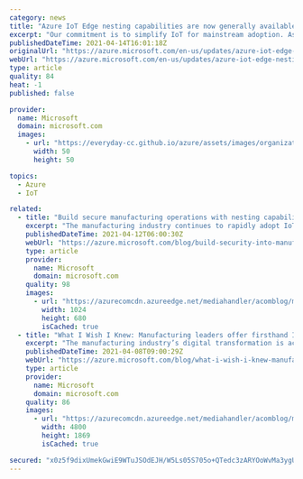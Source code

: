 ```yaml
---
category: news
title: "Azure IoT Edge nesting capabilities are now generally available"
excerpt: "Our commitment is to simplify IoT for mainstream adoption. As such, we are announcing general availability of nesting capabilities for Azure IoT Edge for industrials to connect their equipment to the cloud through multiple network layers as recommended by the ANSI/ISA-95 standard."
publishedDateTime: 2021-04-14T16:01:18Z
originalUrl: "https://azure.microsoft.com/en-us/updates/azure-iot-edge-nesting-capabilities-are-now-generally-available/"
webUrl: "https://azure.microsoft.com/en-us/updates/azure-iot-edge-nesting-capabilities-are-now-generally-available/"
type: article
quality: 84
heat: -1
published: false

provider:
  name: Microsoft
  domain: microsoft.com
  images:
    - url: "https://everyday-cc.github.io/azure/assets/images/organizations/microsoft.com-50x50.jpg"
      width: 50
      height: 50

topics:
  - Azure
  - IoT

related:
  - title: "Build secure manufacturing operations with nesting capabilities for Azure IoT Edge"
    excerpt: "The manufacturing industry continues to rapidly adopt IoT technology to optimize productivity, gain efficiencies, increase uptime, and meet sustainability goals. "
    publishedDateTime: 2021-04-12T06:00:30Z
    webUrl: "https://azure.microsoft.com/blog/build-security-into-manufacturing-operations-with-nesting-capabilities-for-azure-iot-edge/"
    type: article
    provider:
      name: Microsoft
      domain: microsoft.com
    quality: 98
    images:
      - url: "https://azurecomcdn.azureedge.net/mediahandler/acomblog/media/Default/blog/f325d094-7d44-408a-92c2-1bf808ce2f54.png"
        width: 1024
        height: 680
        isCached: true
  - title: "What I Wish I Knew: Manufacturing leaders offer firsthand IoT adoption advice"
    excerpt: "The manufacturing industry’s digital transformation is accelerating as companies increase their use of Internet of Things (IoT) technology to improve efficiency and address common factory challenges. "
    publishedDateTime: 2021-04-08T09:00:29Z
    webUrl: "https://azure.microsoft.com/blog/what-i-wish-i-knew-manufacturing-leaders-offer-firsthand-iot-adoption-advice/"
    type: article
    provider:
      name: Microsoft
      domain: microsoft.com
    quality: 86
    images:
      - url: "https://azurecomcdn.azureedge.net/mediahandler/acomblog/media/Default/blog/3e1e4ca7-92ca-4a83-8474-29c0198ee8bc.png"
        width: 4800
        height: 1869
        isCached: true

secured: "x0z5f9dixUmekGwiE9WTuJSOdEJH/W5Ls05S705o+QTedc3zARYOoWvMa3ygUnHE8O/eHoNy5ftw7gEq6a6FuOl2HVHVpqfpsME8bM9CMtzShH1MZ9syvFM2ymtQIpJe7Wrcm2xqic+1xL5vkpcphUgRhixvdqbmK+Iszf1bxHGuzmRUr5YKAqamAT+DOlCrOF6eCeqdQPKdCqzPe5eTKDXE6nbR3wrqLcGWGeHyxll5LfcGuTM9NuQ2afzVO7dmYvLysnpNvfLJgQIfnHB+LCSPjb4oPBiP0kfjC1zlFkWdqu7v9ds73jUWRkfWC2MaWLfCaIqt7Isr1Hs8mL9NR20fiY9/BNmOQorDD3ytZQM=;GZXs+YZc77CLVabYtxAUDA=="
---
```


